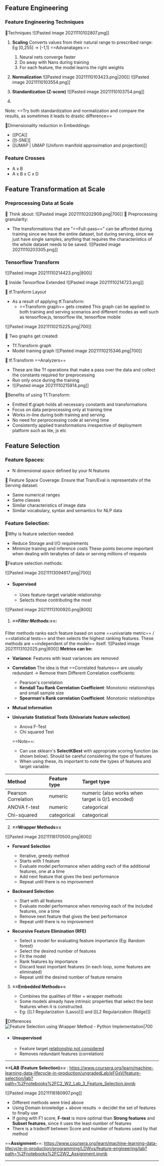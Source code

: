 ## Feature Engineering
### Feature Engineering Techniques
🥊Techniques
![[Pasted image 20211110102807.png]]
1. **Scaling**
Converts values from their natural range to prescribed range: Eg [0,255] -> [-1,1]
==Advanatages:==
	1. Neural nets converge faster
	2. Do away with Nans during training
	3. For each feature, the model learns the right weights

2. **Normalization**
![[Pasted image 20211110103423.png|200]]
![[Pasted image 20211110103554.png]]

3. **Standardization (Z-score)**
![[Pasted image 20211110103754.png]]
5. 

Note: ==Try both standardization and normalization and compare the results, as sometimes it leads to drastic difference==

🥊Dimensionality reduction in Embeddings:
- [[PCA]]
- [[t-SNE]]
- [[UMAP | UMAP (Uniform manifold approximation and projection)]]

### Feature Crosses
- A x B
- A x B x C x D

## Feature Transformation at Scale
### Preprocessing Data at Scale
🥊 Think about:
![[Pasted image 20211110202909.png|700]]
🥊 Preprocessing granularity:
- The transformations that are "==Full-pass==" can be afforded during training since we have the entire dataset, but during serving, since we just have single samples, anything that requires the characteristics of the whole dataset needs to be saved.
![[Pasted image 20211110203305.png]]


### Tensorflow Transform
![[Pasted image 20211110214423.png|800]]

🥊 Inside Tensorflow Extended
![[Pasted image 20211110214723.png]]

🥊 tf.Tranform Layout
- As a result of applying tf.Transform:
	- ==Transform graph== gets created
This graph can be applied to both training and serving scenarios and different modes as well such as tensorflow.js, tensorflow lite, tensorflow mobile

![[Pasted image 20211110215225.png|700]]

🥊 Two graphs get created:
- Tf.Transform graph
- Model training graph
![[Pasted image 20211110215346.png|700]]

🥊 tf.Transform ==Analyzers==
- These are like Tf operations that make a pass over the data and collect the constants required for preprocessing
- Run only once during the training
- ![[Pasted image 20211110215914.png]]


🥊Benefits of using Tf.Transform:
- Emitted tf.graph holds all necessary constants and transformations
- Focus on data perprocessing only at training time
- Works in-line during both training and serving
- No need for perprocessing code at serving time
- Consistently applied transformations irrespective of deployment platform such as lite, js etc




## Feature Selection
### Feature Spaces:
- N dimensional space defined by your N features

🥊 Feature Space Coverage:
Ensure that Train/Eval is representativ of the Serving dataset:
- Same numerical ranges
- Same classes
- Similar characteristics of image data
- Similar vocabulary, syntax and semantics for NLP data

### Feature Selection:
🥊Why is feature selection needed:
- Reduce Storage and I/O requirements 
- Minimize training and inference costs
These points become important when dealing with terabytes of data or serving millions of requests

🥊Feature selection methods:

![[Pasted image 20211113094617.png|700]]
- #### Supervised
	-  Uses feature-target variable relationship
	-  Selects those contributing the most

![[Pasted image 20211113100920.png|800]]

1. ##### ==Filter Methods:==:
Filter methods ranks each feature based on some ==univariate metric== / ==statistical tests==  and then selects the highest ranking features. 
These methods are ==independent of the model== itself. 
![[Pasted image 20211113102025.png|600]]
**Metrics can be:**
- **Variance**: Features with least variances are removed
- **Correlation**
The idea is that ==Correlated features== are usually redundant -> Remove them
Different Correlation coefficients:
	- Pearson's correlation
	- **Kendall Tau Rank Correlation Coefficient**: Monotonic relationships and small sample size
	- **Spearman's Rank correlation Coefficient**: Monotonic relationships

- **Mutual information**
- **Univariate Statistical Tests (Univariate feature selection)**
	- Anova F-Test
	- Chi squared Test
	
	
	==Note==: 
	- Can use sklearn's **SelectKBest** with appropriate scoring function (as shown below). Should be careful considering the type of features
	- When using these, its important to note the types of features and target variable:

|Method | Feature type | Target type| 
| :-- | :-- | :-- |
| Pearson Correlation| numeric| numeric (also works when target is 0/1 encoded)
| ANOVA f-test| numeric | categorical 
| Chi-squared| categorical | categorical

	
2. **==Wrapper Methods==**

![[Pasted image 20211116170500.png|600]]
- **Forward Selection**
	- Iterative, greedy method
	- Starts with 1 feature
	- Evaluate model performance when adding each of the additional features, one at a time
	- Add next feature that gives the best performance
	- Repeat until there is no improvement

- **Backward Selection**
	- Start with all features
	- Evaluate model performance when removing each of the included features, one a time 
	- Remove next feature that gives the best performance
	- Repeat until there is no improvement
- **Recursive Feature Elimination (RFE)**
	- Select a model for evaluating feature importance (Eg: Random forest)
	- Select the desired number of features
	- Fit the model
	- Rank features by importance
	- Discard least important features (in each loop, some features are eliminated)
	- Repeat until the desired number of feature remains

3. **==Embedded Methods==**

	- Combines the qualities of filter + wrapper methods
	- Some models already have intrinsic properties that select the best features when it is constructed.
	- Eg: [[L1 Regularization (Lasso)]] and [[L2 Regularization (Ridge)]]

🥊Differences
![Feature Selection using Wrapper Method - Python Implementation|700](https://editor.analyticsvidhya.com/uploads/84353IMAGE1.png)

-  #### Unsupervised
	-  Feature target <u>relationship not considered</u>
	-  Removes redundant features (correlation)
---
**==LAB (Feature Selection)==** : https://www.coursera.org/learn/machine-learning-data-lifecycle-in-production/ungradedLab/eFGsV/feature-selection/lab?path=%2Fnotebooks%2FC2_W2_Lab_3_Feature_Selection.ipynb


![[Pasted image 20211116180907.png]]
- Different methods were tried above
- Using Domain knowledge + above results -> decidet the set of features to finally use
- If going with F1 score, **F-test** is more optimal than **Strong features** and **Subset features**, since it uses the least number of features
- There is a tradeoff between Score and nuimber of features used by that method

==**Assignment**==: https://www.coursera.org/learn/machine-learning-data-lifecycle-in-production/programming/LDWvs/feature-engineering/lab?path=%2Fnotebooks%2FC2W2_Assignment.ipynb

---